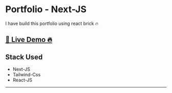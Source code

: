 <h1>Portfolio - Next-JS</h1>
I have build this portfolio using react brick 🔥

<h2><a href="https://brilliant-gumdrop-dda0c1.netlify.app/" target="_blank" >🔗 Live Demo 🔥</a></h2>

## Stack Used

<ul>
    <li>Next-JS</li>
    <li>Tailwind-Css</li>
    <li>React-JS</li>
</ul>

<hr/>
<!-- askj -->


